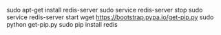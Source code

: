 sudo apt-get install redis-server
sudo service redis-server stop
sudo service redis-server start
wget https://bootstrap.pypa.io/get-pip.py 
sudo python get-pip.py
sudo pip install redis

